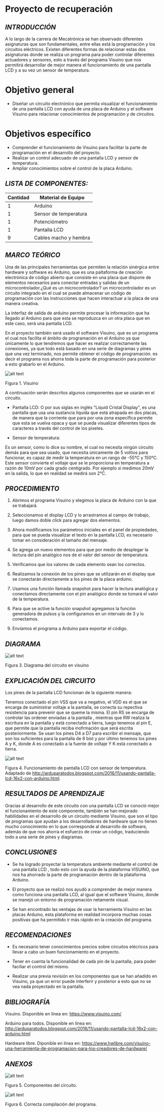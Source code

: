 # Proyecto de recuperación
## *INTRODUCCIÓN*
A lo largo de la carrera de Mecatrónica se han observado diferentes asignaturas que son fundamentales, entre ellas está la programación y los circuitos eléctricos. Existen diferentes formas de relacionar estas dos asignaturas donde se realiza un programa para poder controlar diferentes actuadores y sensores, esto a través del programa Visuino que nos permitirá desarrollar de mejor manera el funcionamiento de una pantalla LCD y a su vez un sensor de temperatura.
# Objetivo general
- Diseñar un circuito electrónico que permita visualizar el funcionamiento de una pantalla LCD con ayuda de una placa de Arduino y el software Visuino para relacionar conocimientos de programación y de circuitos.
# Objetivos específico
- Comprender el funcionamiento de Visuino para facilitar la parte de programación en el desarrollo del proyecto.
- Realizar un control adecuado de una pantalla LCD y sensor de temperatura.
- Ampliar conocimientos sobre el control de la placa Arduino.
## *LISTA DE COMPONENTES:*


| Cantidad | Material de Equipo |
| ------------- | ------------- |
| 1  | Arduino |
| 1  | Sensor de temperatura |
|  1 | Potenciómetro  |
|  1 | Pantalla LCD  |
|  9 | Cables macho y hembra  |

## *MARCO TEÓRICO*

Una de las principales herramientas que permiten la relación sinérgica entre hardware y software es Arduino, que es una paltaforma de creación electrónica de código abierto que consiste en una placa que dispone de elementos necesarios para conectar entradas y salidas de un microcontrolador.¿Qué es un microcontrolador? un microcontrolador es un circuito integrado en el cual se puede almacenar un código de programación con las instrucciones que hacen interactuar a la placa de una manera creativa.

La interfaz de salida de arduino permite procesar la información que ha llegado al Arduino para que esta se reproduzca en un otra placa que en este caso, será una pantalla LCD. 

En el proyecto también será usado el software Visuino, que es un programa el cual nos facilita el ámbito de programación en el Arduino ya que únicamente lo que tendremos que hacer es realizar correctamente las conexiones, ya que todo está basado en una serie de diagramas y pines que una vez terminado, nos permite obtener el código de programación. es decir el programa nos ahorra toda la parte de programación para posterior a esto grabarlo en el Arduino.

![alt text](
https://github.com/Crislml/Proyecto-recuperaci-n/blob/master/Img/Visuino.jpg)

Figura 1. Visuino

A continuación serán descritos algunos componentes que se usarán en el circuito.

- Pantalla LCD:
O por sus siglas en inglés "Liquid Cristal Display", es una pantalla que usa una  sustancia líquida que está atrapada en dos placas, de manera que la corriente que para por una zona específica permite que esta se vuelva opaca y que se pueda visualizar diferentes tipos de caracteres a través del control de los pixeles.

- Sensor de temperatura: 

Es un sensor, como lo dice su nombre, el cual no necesita ningún circuito demás para que sea usado, que necesita únicamente de 5 voltios para funcionar, es capaz de medir la temperatura en un rango de -55°C y 150°C. Este sensor convierte el voltaje que se le proporciona en temperatura a razón de 10mV por cada grado centígrado. Por ejemplo si medimos 20mV en la salida, lo que en realidad se medirá son 2°C.


## *PROCEDIMIENTO*

1. Abrimos el programa Visuino y elegimos la placa de Arduino con la que se trabajará.

2. Seleccionamos el display LCD y lo arrastramos al campo de trabajo, luego damos doble click para agregar dos elementos.

3. Ahora modificamos los parámetros iniciales en el panel de propiedades, para que se pueda visualizar el texto en la pantalla LCD, es necesario tomar en consideración el tamaño del mensaje.

4. Se agrega un nuevo elementos para que por medio de desplegar la lectura del pin analógico nos de el valor del sensor de temperatura.

5. Verificamos que los valores de cada elemento sean los correctos.

6. Realizamos la conexión de los pines que se utilizarán en el display que se conectarán directamente a los pines de la placa arduino.

7. Usamos una función llamada snapshot para hacer la lectura analógica y conectamos directamente con el pin analógico donde se tomará el valor de la temperatura.

8. Para que se active la función snapshot agregamos la función generadora de pulsos y la configuramos en un intervalo de 3 y lo conectamos.

9. Envíamos el programa a Arduino para exportar el código.

## *DIAGRAMA*

![alt text](https://github.com/Crislml/Proyecto-recuperaci-n/blob/master/Img/Diagrama%20circuito%20en%20Visuino.png)

Figura 3. Diagrama del circuito en visuino


## *EXPLICACIÓN DEL CIRCUITO*

Los pines de la pantalla LCD funcionan de la siguiente manera:

Tenemos conectado el pin VSS que va a negativo, el VDD es el que se encarga de suministrar voltaje a la pantalla, se conecta su repectiva resistencia para prevenir que se queme la misma. El pin RS se encarga de controlar las ordener enviadas a la pantalla , mientras que RW realiza la escritura en la pantalla y está conectado a tierra, luego tenemos al pin E, que permite que la pantalla reciba inofrmación que será escrita posteriormente. Se usan los pines D4 a D7 para escribir el mensaje, que son los suficientes para la pantalla de 8 bist y por último tenemos los pines A y K, donde A es conectado a la fuente de voltaje Y K está conectado a tierra.

![alt text](https://github.com/Crislml/Proyecto-recuperaci-n/blob/master/Img/Funcionamiento%20pantalla%20LCD.png)

Figura 4. Funcionamiento de pantalla LCD con sensor de temperatura. Adaptado de http://arduparatodos.blogspot.com/2016/11/usando-pantalla-lcd-16x2-con-arduino.html.

## *RESULTADOS DE APRENDIZAJE*

Gracias al desarrollo de este circuito con una pantalla LCD se conoció mejor el funcionamiento de este componente, también se han mejorado habilidades en el desarrollo de un circuito mediante Visuino, que son el tipo de programas que ayudan a los desarrolladores de hardware que no tienen  mucho conocimiento en lo que corresponde al desarrollo de software, además de que nos ahorra el esfuerzo de crear un código, traduciendo todo a una serie de pines y diagramas.


## *CONCLUSIONES*
 
 - Se ha logrado proyectar la temperatura ambiente mediante el control de una pantalla LCD , todo esto con la ayuda de la plataforma VISUINO, que nos ha ahorrado la parte de programación dentro de la plataforma Arduino.
 
 - El proyecto que se realizó nos ayudó a comprender de mejor manera como funciona una pantalla LCD, al igual que el software Visuino, donde se manejó un entorno de programación netamente visual.
 
 - Se han encontrado las ventajas de usar la herramienta Visuino en las placas Arduino, esta plataforma en realidad incorpora muchas cosas positivas que ha permitido ir más rápido en la creación del programa.


## *RECOMENDACIONES*

- Es necesario tener conocimientos precios sobre circuitos elécricos para llevar a cabo un buen funcionamiento en el proyecto.

- Tener en cuenta la funcionalidad de cada pin de la pantalla, para poder faciliar el control del mismo.

- Realizar una previa revisión en los componentes que se han añadido en Visuino, ya que un error puede interferir y posterior a esto que no se vea nada proyectado en la pantalla.


## *BIBLIOGRAFÍA*


Visuino. Disponible en línea en: https://www.visuino.com/ 

Arduino para todos. Disponible en línea en: http://arduparatodos.blogspot.com/2016/11/usando-pantalla-lcd-16x2-con-arduino.html

Hardware libre. Diponible en línea en: https://www.hwlibre.com/visuino-una-herramienta-de-programacion-para-los-creadores-de-hardware/

## *ANEXOS*

![alt text](https://github.com/Crislml/Proyecto-recuperaci-n/blob/master/Img/Componentes%20del%20circuito.png)

Figura 5. Componentes del circuito.

![alt text](https://github.com/Crislml/Proyecto-recuperaci-n/blob/master/Img/Programa%20compilado.png)

Figura 6. Correcta compilación del programa.


